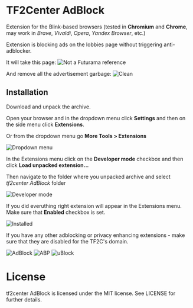 # TF2Center AdBlock
Extension for the Blink-based browsers (tested in **Chromium** and **Chrome**, may work in *Brave*, *Vivaldi*, *Opera*, *Yandex Browser*, etc.)

Extension is blocking ads on the lobbies page without triggering anti-adblocker.

It will take this page:
![Not a Futurama reference](https://lut.im/3vH0jgQ9O4/1G6WVtRb1mHQx5eU.JPG "Not a Futurama reference")

And remove all the advertisement garbage:
![Clean](https://lut.im/b9yAqsegti/0rwG3eMxbVMjtcsM.JPG "Clean")

## Installation

Download and unpack the archive.

Open your browser and in the dropdown menu click **Settings** and then on the side menu click **Extensions**.

Or from the dropdown menu go **More Tools > Extensions**

![Dropdown menu](https://lut.im/LydC97NRIn/WjaXSSMcbT8VCqUW.JPG "Dropdown menu")

In the Extensions menu click on the **Developer mode** checkbox and then click **Load unpacked extension...**

Then navigate to the folder where you unpacked archive and select *tf2center AdBlock* folder

![Developer mode](https://lut.im/4jiTWQGsUj/2kSsoEaY0koDQeW6.JPG "Developer mode")

If you did everuthing right extension will appear in the Extensions menu. Make sure that **Enabled** checkbox is set.

![Installed](https://lut.im/e9HkTLhpPo/dBBWgtWS8bNM6N4x.JPG "Installed")

If you have any other adblocking or privacy enhancing extensions - make sure that they are disabled for the TF2C's domain.

![AdBlock](https://lut.im/XqatSNuEcA/qRaE1RWLLMmVhxgX.JPG "AdBlock")
![ABP](https://lut.im/JPUcmPkOJh/5ECJCMk9VJnhXnxi.JPG "ABP")
![uBlock](https://lut.im/YDpKuUnSIK/7swFZJyDKrI3pZ71.JPG "uBlock")

# License

tf2center AdBlock is licensed under the MIT license. See LICENSE for further details.
